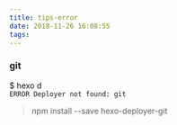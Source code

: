 ```yaml
---
title: tips-error
date: 2018-11-26 16:08:55
tags:
---
```



### git
$ hexo d  
`ERROR Deployer not found: git`

> npm install --save hexo-deployer-git